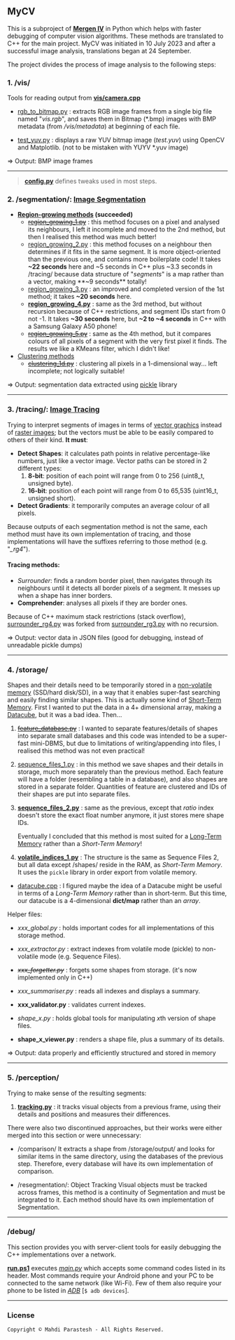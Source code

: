 ## MyCV

This is a subproject of [**Mergen IV**](https://github.com/fulcrum6378/mergen_android)
in Python which helps with faster debugging of computer vision algorithms.
These methods are translated to C++ for the main project.
MyCV was initiated in 10 July 2023 and after a successful image analysis, translations began at 24 September.

The project divides the process of image analysis to the following steps:

### 1. /vis/

Tools for reading output from [**vis/camera.cpp**](
https://github.com/fulcrum6378/mergen_android/blob/master/cpp/vis/camera.cpp)

- [rgb_to_bitmap.py](vis/rgb_to_bitmap.py) : extracts RGB image frames from a single big file named "*vis.rgb*",
  and saves them in Bitmap (*.bmp) images with BMP metadata (from */vis/metadata*) at beginning of each file.

- [test_yuv.py](vis/test_yuv.py) : displays a raw YUV bitmap image (*test.yuv*) using OpenCV and Matplotlib.
  (not to be mistaken with YUYV *.yuv image)

=> Output: BMP image frames

***

> [**config.py**](config.py) defines tweaks used in most steps.

### 2. /segmentation/: [Image Segmentation](https://en.wikipedia.org/wiki/Image_segmentation)

- **[Region-growing methods](https://en.wikipedia.org/wiki/Region_growing) (succeeded)**
    - [~~region_growing_1.py~~](segmentation/region_growing_1.py) : this method focuses on a pixel and analysed its
      neighbours, I left it incomplete and moved to the 2nd method, but then I realised this method was much better!
    - [region_growing_2.py](segmentation/region_growing_2.py) : this method focuses on a neighbour then determines
      if it fits in the same segment. It is more object-oriented than the previous one, and contains more boilerplate
      code! It takes **~22 seconds** here and ~5 seconds in C++ plus ~3.3 seconds in /tracing/ because data structure
      of "*segments*" is a map rather than a vector, making **~9 seconds** totally!
    - [region_growing_3.py](segmentation/region_growing_3.py) : an improved and completed version of the 1st method;
      it takes **~20 seconds** here.
    - [**region_growing_4.py**](segmentation/region_growing_4.py) : same as the 3rd method, but without recursion
      because of C++ restrictions, and segment IDs start from 0 not -1. It takes **~30 seconds** here,
      but **~2 to ~4 seconds** in C++ with a Samsung Galaxy A50 phone!
    - [~~region_growing_5.py~~](segmentation/region_growing_5.py) : same as the 4th method, but it compares colours of
      all
      pixels of a segment with the very first pixel it finds. The results we like a KMeans filter, which I didn't like!
- [Clustering methods](https://en.wikipedia.org/wiki/Cluster_analysis)
    - [~~clustering_1d.py~~](segmentation/clustering_1d.py) : clustering all pixels in a 1-dimensional way...
      left incomplete; not logically suitable!

=> Output: segmentation data extracted using [pickle](https://docs.python.org/3/library/pickle.html) library

***

### 3. /tracing/: [Image Tracing](https://en.wikipedia.org/wiki/Image_tracing)

Trying to interpret segments of images in terms of [vector graphics](https://en.wikipedia.org/wiki/Vector_graphics)
instead of [raster images](https://en.wikipedia.org/wiki/Raster_graphics); but the vectors must be able to be easily
compared to others of their kind. **It must**:

- **Detect Shapes**: it calculates path points in relative percentage-like numbers, just like a vector image.
  Vector paths can be stored in 2 different types:
    1. **8-bit**: position of each point will range from 0 to 256 (uint8_t, unsigned byte).
    2. **16-bit**: position of each point will range from 0 to 65,535 (uint16_t, unsigned short).
- **Detect Gradients**: it temporarily computes an average colour of all pixels.

Because outputs of each segmentation method is not the same, each method must have its own implementation of tracing,
and those implementations will have the suffixes referring to those method (e.g. "*_rg4*").

#### Tracing methods:

- *Surrounder*: finds a random border pixel, then navigates through its neighbours until it detects all border
  pixels of a segment. It messes up when a shape has inner borders.
- **Comprehender**: analyses all pixels if they are border ones.

Because of C++ maximum stack restrictions (stack overflow), [surrounder_rg4.py](tracing/surrounder_rg4.py)
was forked from [surrounder_rg3.py](tracing/surrounder_rg3.py) with no recursion.

=> Output: vector data in JSON files (good for debugging, instead of unreadable pickle dumps)

***

### 4. /storage/

Shapes and their details need to be temporarily stored in a [non-volatile memory](
https://en.wikipedia.org/wiki/Non-volatile_memory) (SSD/hard disk/SD), in a way that it enables super-fast searching
and easily finding similar shapes. This is actually some kind of [Short-Term Memory](
https://en.wikipedia.org/wiki/Short-term_memory). First I wanted to put the data in a 4+ dimensional array, making a
[Datacube](https://en.wikipedia.org/wiki/Data_cube), but it was a bad idea. Then...

1. [~~feature_database.py~~](storage/feature_database.py) : I wanted to separate features/details of shapes into
   separate
   small databases and this code was intended to be a super-fast mini-DBMS, but due to limitations of writing/appending
   into files, I realised this method was not even practical!
2. [sequence_files_1.py](storage/sequence_files_1.py) : in this method we save shapes and their details in storage,
   much more separately than the previous method. Each feature will have a folder (resembling a table in a database),
   and also shapes are stored in a separate folder. Quantities of feature are clustered and IDs of their shapes are
   put into separate files.
3. [**sequence_files_2.py**](storage/sequence_files_2.py) : same as the previous, except that *ratio* index doesn't
   store the exact float number anymore, it just stores mere shape IDs.

   Eventually I concluded that this method is most suited for a [Long-Term Memory](
   https://en.wikipedia.org/wiki/Long-term_memory) rather than a *Short-Term Memory*!

4. [**volatile_indices_1.py**](storage/volatile_indices_1.py) : The structure is the same as Sequence Files 2,
   but all data except /shapes/ reside in the RAM, as *Short-Term Memory*.
   It uses the `pickle` library in order export from volatile memory.

- [datacube.cpp](storage/archive/datacube.cpp) : I figured maybe the idea of a Datacube might be useful in terms of a
  *Long-Term Memory* rather than in short-term. But this time,
  our datacube is a 4-dimensional **dict/map** rather than an *array*.

Helper files:

- *xxx_global.py* : holds important codes for all implementations of this storage method.
- *xxx_extractor.py* : extract indexes from volatile mode (pickle) to non-volatile mode (e.g. Sequence Files).
- *~~xxx_forgetter.py~~* : forgets some shapes from storage. (it's now implemented only in C++)
- *xxx_summariser.py* : reads all indexes and displays a summary.
- **xxx_validator.py** : validates current indexes.

- *shape_x.py* : holds global tools for manipulating *x*th version of shape files.
- **shape_x_viewer.py** : renders a shape file, plus a summary of its details.

=> Output: data properly and efficiently structured and stored in memory

***

### 5. /perception/

Trying to make sense of the resulting segments:

1. [**tracking.py**](perception/tracking.py) : it tracks visual objects from a previous frame,
   using their details and positions and measures their differences.

There were also two discontinued approaches, but their works were either merged into this section or were unnecessary:

- /comparison/
  It extracts a shape from /storage/output/ and looks for similar items in the same directory,
  using the databases of the previous step.
  Therefore, every database will have its own implementation of comparison.

- /resegmentation/: Object Tracking
  Visual objects must be tracked across frames, this method is a continuity of Segmentation and must be integrated to
  it.
  Each method should have its own implementation of Segmentation.

***

### /debug/

This section provides you with server-client tools for easily debugging the C++ implementations over a network.

[**run.ps1**](debug/run.ps1) executes [*main.py*](debug/main.py) which accepts some command codes listed in its header.
Most commands require your Android phone and your PC to be connected to the same network (like Wi-Fi).
Few of them also require your phone to be listed in [*ADB*](https://developer.android.com/tools/adb) [`$ adb devices`].

***

### License

```
Copyright © Mahdi Parastesh - All Rights Reserved.
```
